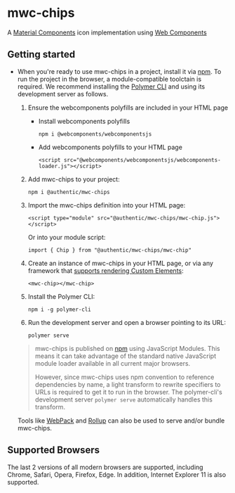 # mwc-chips
A [Material Components](https://material.io/components/) icon implementation using [Web Components](https://www.webcomponents.org/introduction)

## Getting started

* When you're ready to use mwc-chips in a project, install it via [npm](https://www.npmjs.com/). To run the project in the browser, a module-compatible toolctain is required. We recommend installing the [Polymer CLI](https://github.com/Polymer/polymer-cli) and using its development server as follows.

  1. Ensure the webcomponents polyfills are included in your HTML page

      - Install webcomponents polyfills

          ```npm i @webcomponents/webcomponentsjs```

      - Add webcomponents polyfills to your HTML page

          ```<script src="@webcomponents/webcomponentsjs/webcomponents-loader.js"></script>```

  1. Add mwc-chips to your project:

      ```npm i @authentic/mwc-chips```

  1. Import the mwc-chips definition into your HTML page:

      ```<script type="module" src="@authentic/mwc-chips/mwc-chip.js"></script>```

      Or into your module script:

      ```import { Chip } from "@authentic/mwc-chips/mwc-chip"```

  1. Create an instance of mwc-chips in your HTML page, or via any framework that [supports rendering Custom Elements](https://custom-elements-everywhere.com/):

      ```<mwc-chip></mwc-chip>```

  1. Install the Polymer CLI:

      ```npm i -g polymer-cli```

  1. Run the development server and open a browser pointing to its URL:

      ```polymer serve```

  > mwc-chips is published on [npm](https://www.npmjs.com/package/@authentic/mwc-chips) using JavaScript Modules.
  This means it can take advantage of the standard native JavaScript module loader available in all current major browsers.
  >
  > However, since mwc-chips uses npm convention to reference dependencies by name, a light transform to rewrite specifiers to URLs is required to get it to run in the browser. The polymer-cli's development server `polymer serve` automatically handles this transform.

  Tools like [WebPack](https://webpack.js.org/) and [Rollup](https://rollupjs.org/) can also be used to serve and/or bundle mwc-chips.

## Supported Browsers

The last 2 versions of all modern browsers are supported, including
Chrome, Safari, Opera, Firefox, Edge. In addition, Internet Explorer 11 is also supported.
